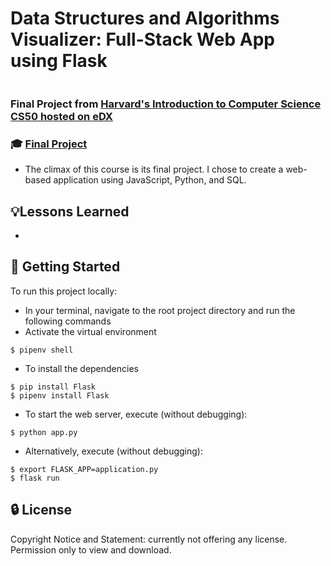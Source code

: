 # Data Structures and Algorithms Visualizer: Full-Stack Web App using Flask
[![<JacobGrisham>](https://circleci.com/gh/JacobGrisham/Data-Structures-and-Algorithms-Visualizer.svg?style=svg)](https://app.circleci.com/pipelines/github/JacobGrisham/Data-Structures-and-Algorithms-Visualizer)
### Final Project from [Harvard's Introduction to Computer Science CS50 hosted on eDX](https://www.edx.org/course/cs50s-introduction-to-computer-science)
### 🎓 [Final Project](https://cs50.harvard.edu/x/2020/project/)
- The climax of this course is its final project. I chose to create a web-based application using JavaScript, Python, and SQL.

## 💡Lessons Learned
- 

## 🚀 Getting Started
To run this project locally:
- In your terminal, navigate to the root project directory and run the following commands
- Activate the virtual environment
```
$ pipenv shell
```
- To install the dependencies
```
$ pip install Flask
$ pipenv install Flask
```
- To start the web server, execute (without debugging):
```
$ python app.py 
```
- Alternatively, execute (without debugging):
```
$ export FLASK_APP=application.py
$ flask run
```

## 🔒 License
Copyright Notice and Statement: currently not offering any license. Permission only to view and download.